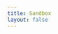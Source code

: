 ```yaml
---
title: Sandbox
layout: false
---
```


<script setup lang="ts">
import Sandbox from '../.vitepress/theme/components/sandbox/Sandbox.vue'
</script>

<Sandbox />

